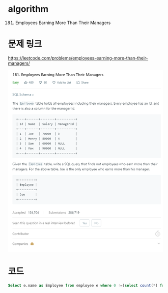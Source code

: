 ﻿# algorithm 
181. Employees Earning More Than Their Managers

# 문제 링크  
https://leetcode.com/problems/employees-earning-more-than-their-managers/   

![title](https://github.com/jungmin3834/algorithm/blob/master/image/employees-earning-more-than-their-managers.png)

# 코드

```sql
Select e.name as Employee from employee e where 0 !=(select count(*) from employee p where e.managerid = p.id and p.salary < e.salary)
```
